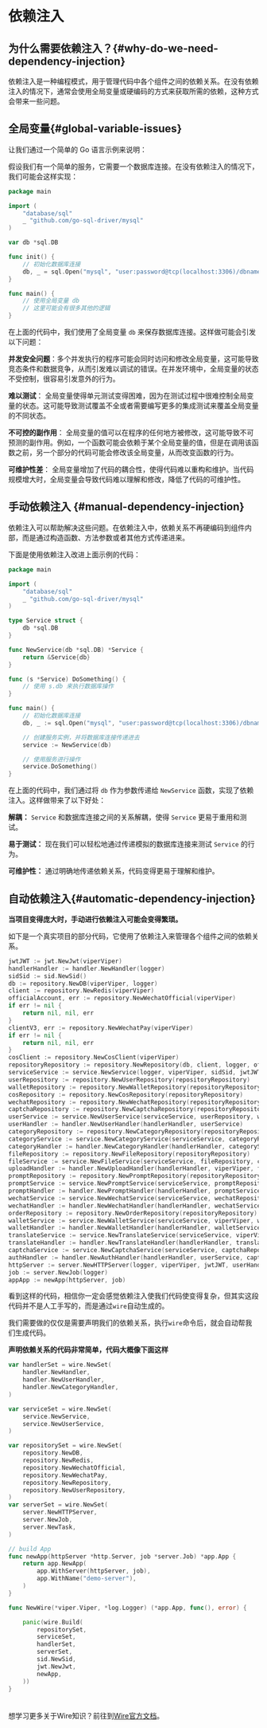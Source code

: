 # 依赖注入
## 为什么需要依赖注入？{#why-do-we-need-dependency-injection}

依赖注入是一种编程模式，用于管理代码中各个组件之间的依赖关系。在没有依赖注入的情况下，通常会使用全局变量或硬编码的方式来获取所需的依赖，这种方式会带来一些问题。

## 全局变量{#global-variable-issues}
让我们通过一个简单的 Go 语言示例来说明：

假设我们有一个简单的服务，它需要一个数据库连接。在没有依赖注入的情况下，我们可能会这样实现：

```go
package main

import (
	"database/sql"
	_ "github.com/go-sql-driver/mysql"
)

var db *sql.DB

func init() {
	// 初始化数据库连接
	db, _ = sql.Open("mysql", "user:password@tcp(localhost:3306)/dbname")
}

func main() {
	// 使用全局变量 db
	// 这里可能会有很多其他的逻辑
}

```
在上面的代码中，我们使用了全局变量 `db` 来保存数据库连接。这样做可能会引发以下问题：

**并发安全问题**：多个并发执行的程序可能会同时访问和修改全局变量，这可能导致竞态条件和数据竞争，从而引发难以调试的错误。在并发环境中，全局变量的状态不受控制，很容易引发意外的行为。

**难以测试**： 全局变量使得单元测试变得困难，因为在测试过程中很难控制全局变量的状态。这可能导致测试覆盖不全或者需要编写更多的集成测试来覆盖全局变量的不同状态。

**不可控的副作用**： 全局变量的值可以在程序的任何地方被修改，这可能导致不可预测的副作用。例如，一个函数可能会依赖于某个全局变量的值，但是在调用该函数之前，另一个部分的代码可能会修改该全局变量，从而改变函数的行为。

**可维护性差**： 全局变量增加了代码的耦合性，使得代码难以重构和维护。当代码规模增大时，全局变量会导致代码难以理解和修改，降低了代码的可维护性。

## 手动依赖注入 {#manual-dependency-injection}
依赖注入可以帮助解决这些问题。在依赖注入中，依赖关系不再硬编码到组件内部，而是通过构造函数、方法参数或者其他方式传递进来。

下面是使用依赖注入改进上面示例的代码：

```go
package main

import (
    "database/sql"
    _ "github.com/go-sql-driver/mysql"
)

type Service struct {
    db *sql.DB
}

func NewService(db *sql.DB) *Service {
    return &Service{db}
}

func (s *Service) DoSomething() {
    // 使用 s.db 来执行数据库操作
}

func main() {
    // 初始化数据库连接
    db, _ := sql.Open("mysql", "user:password@tcp(localhost:3306)/dbname")

    // 创建服务实例，并将数据库连接传递进去
    service := NewService(db)

    // 使用服务进行操作
    service.DoSomething()
}

```

在上面的代码中，我们通过将 `db` 作为参数传递给 `NewService` 函数，实现了依赖注入。这样做带来了以下好处：

**解耦：** `Service` 和数据库连接之间的关系解耦，使得 `Service` 更易于重用和测试。

**易于测试：** 现在我们可以轻松地通过传递模拟的数据库连接来测试 `Service` 的行为。

**可维护性：** 通过明确地传递依赖关系，代码变得更易于理解和维护。

## 自动依赖注入{#automatic-dependency-injection}
**当项目变得庞大时，手动进行依赖注入可能会变得繁琐。**

如下是一个真实项目的部分代码，它使用了依赖注入来管理各个组件之间的依赖关系。

```go 
jwtJWT := jwt.NewJwt(viperViper)
handlerHandler := handler.NewHandler(logger)
sidSid := sid.NewSid()
db := repository.NewDB(viperViper, logger)
client := repository.NewRedis(viperViper)
officialAccount, err := repository.NewWechatOfficial(viperViper)
if err != nil {
    return nil, nil, err
}
clientV3, err := repository.NewWechatPay(viperViper)
if err != nil {
    return nil, nil, err
}
cosClient := repository.NewCosClient(viperViper)
repositoryRepository := repository.NewRepository(db, client, logger, officialAccount, clientV3, viperViper, sidSid, cosClient)
serviceService := service.NewService(logger, viperViper, sidSid, jwtJWT, repositoryRepository)
userRepository := repository.NewUserRepository(repositoryRepository)
walletRepository := repository.NewWalletRepository(repositoryRepository)
cosRepository := repository.NewCosRepository(repositoryRepository)
wechatRepository := repository.NewWechatRepository(repositoryRepository)
captchaRepository := repository.NewCaptchaRepository(repositoryRepository)
userService := service.NewUserService(serviceService, userRepository, walletRepository, cosRepository, wechatRepository, captchaRepository)
userHandler := handler.NewUserHandler(handlerHandler, userService)
categoryRepository := repository.NewCategoryRepository(repositoryRepository)
categoryService := service.NewCategoryService(serviceService, categoryRepository)
categoryHandler := handler.NewCategoryHandler(handlerHandler, categoryService)
fileRepository := repository.NewFileRepository(repositoryRepository)
fileService := service.NewFileService(serviceService, fileRepository, cosRepository)
uploadHandler := handler.NewUploadHandler(handlerHandler, viperViper, fileService)
promptRepository := repository.NewPromptRepository(repositoryRepository)
promptService := service.NewPromptService(serviceService, promptRepository, fileRepository, walletRepository, categoryRepository, userRepository, cosRepository, viperViper)
promptHandler := handler.NewPromptHandler(handlerHandler, promptService)
wechatService := service.NewWechatService(serviceService, wechatRepository, userRepository, walletRepository)
wechatHandler := handler.NewWechatHandler(handlerHandler, wechatService, userService)
orderRepository := repository.NewOrderRepository(repositoryRepository)
walletService := service.NewWalletService(serviceService, viperViper, walletRepository, orderRepository, promptRepository, clientV3)
walletHandler := handler.NewWalletHandler(handlerHandler, walletService)
translateService := service.NewTranslateService(serviceService, viperViper)
translateHandler := handler.NewTranslateHandler(handlerHandler, translateService)
captchaService := service.NewCaptchaService(serviceService, captchaRepository)
authHandler := handler.NewAuthHandler(handlerHandler, userService, captchaService)
httpServer := server.NewHTTPServer(logger, viperViper, jwtJWT, userHandler, categoryHandler, uploadHandler, promptHandler, wechatHandler, walletHandler, translateHandler, authHandler)
job := server.NewJob(logger)
appApp := newApp(httpServer, job)
```

看到这样的代码，相信你一定会感觉依赖注入使我们代码使变得复杂，但其实这段代码并不是人工手写的，而是通过`wire`自动生成的。

我们需要做的仅仅是需要声明我们的依赖关系，执行`wire`命令后，就会自动帮我们生成代码。

**声明依赖关系的代码非常简单，代码大概像下面这样**
```go 
var handlerSet = wire.NewSet(
	handler.NewHandler,
	handler.NewUserHandler,
	handler.NewCategoryHandler,
)

var serviceSet = wire.NewSet(
	service.NewService,
	service.NewUserService,
)

var repositorySet = wire.NewSet(
	repository.NewDB,
	repository.NewRedis,
	repository.NewWechatOfficial,
	repository.NewWechatPay,
	repository.NewRepository,
	repository.NewUserRepository,
)
var serverSet = wire.NewSet(
	server.NewHTTPServer,
	server.NewJob,
	server.NewTask,
)

// build App
func newApp(httpServer *http.Server, job *server.Job) *app.App {
	return app.NewApp(
		app.WithServer(httpServer, job),
		app.WithName("demo-server"),
	)
}

func NewWire(*viper.Viper, *log.Logger) (*app.App, func(), error) {

	panic(wire.Build(
		repositorySet,
		serviceSet,
		handlerSet,
		serverSet,
		sid.NewSid,
		jwt.NewJwt,
		newApp,
	))
}
```

<div class="tip custom-block" style="padding-top: 8px">

想学习更多关于Wire知识？前往到[Wire官方文档](https://github.com/google/wire/blob/main/docs/guide.md)。

</div>

